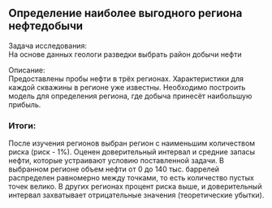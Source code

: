 ## Определение наиболее выгодного региона нефтедобычи

Задача исследования:  
На основе данных геологи разведки выбрать район добычи нефти

Описание:  
Предоставлены пробы нефти в трёх регионах. Характеристики для каждой скважины в регионе уже известны. Необходимо построить модель для определения региона, где добыча принесёт наибольшую прибыль. 

### Итоги: 

После изучения регионов выбран регион с наименьшим количеством риска (риск - 1%). Оценен доверительный интервал и средние запасы нефти, которые устраивают условию поставленной задачи. В выбранном регионе объем нефти от 0 до 140 тыс. баррелей распределен равномерно между точками, то есть количество пустых точек велико.
В других регионах процент риска выше, и доверительный интервал захватывает отрицательные значения (теоретические убытки).
